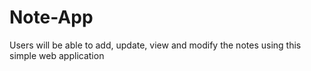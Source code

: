 # Note-App
Users will be able to add, update, view and modify the notes using this simple web application
